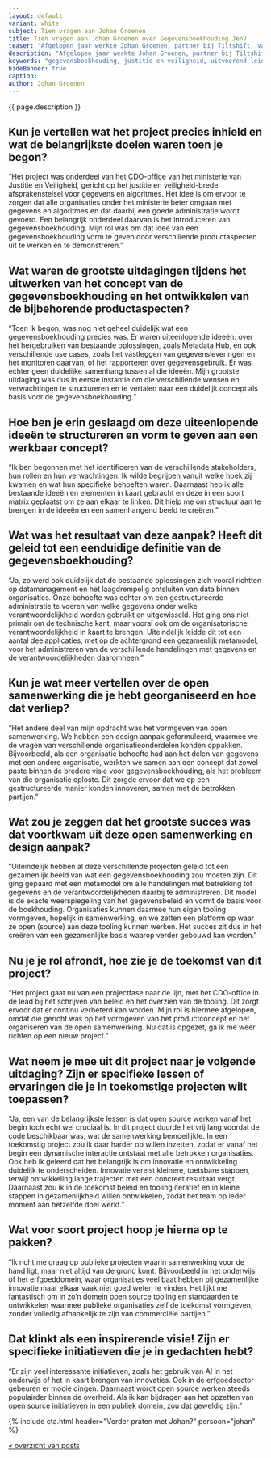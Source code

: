 ```yaml
---
layout: default
variant: white
subject: Tien vragen aan Johan Groenen
title: Tien vragen aan Johan Groenen over Gegevensboekhouding JenV
teaser: "Afgelopen jaar werkte Johan Groenen, partner bij Tiltshift, vanuit het programma Open op Orde met het CDO Office van het Ministerie van Justitie en Veiligheid en Asiel en Migratie aan het Afsprakenstelsel Gegevens en Algoritmes, en daarbinnen aan het concept Gegevensboekhouding."
description: "Afgelopen jaar werkte Johan Groenen, partner bij Tiltshift, vanuit het programma Open op Orde met het CDO Office van het Ministerie van Justitie en Veiligheid en Asiel en Migratie aan het Afsprakenstelsel Gegevens en Algoritmes, en daarbinnen aan het concept Gegevensboekhouding."
keywords: "gegevensboekhouding, justitie en veiligheid, uitvoerend leiderschap,partner,publictech,softwaredesign,softwaredesignthinking,designthinking,developers,overheid"
hideBanner: true
caption:
author: Johan Groenen
---
```

{{ page.description }}

## Kun je vertellen wat het project precies inhield en wat de belangrijkste doelen waren toen je begon?

“Het project was onderdeel van het CDO-office van het ministerie van Justitie en Veiligheid, gericht op het justitie en veiligheid-brede afsprakenstelsel voor gegevens en algoritmes. Het idee is om ervoor te zorgen dat alle organisaties onder het ministerie beter omgaan met gegevens en algoritmes en dat daarbij een goede administratie wordt gevoerd. Een belangrijk onderdeel daarvan is het introduceren van gegevensboekhouding. Mijn rol was om dat idee van een gegevensboekhouding vorm te geven door verschillende productaspecten uit te werken en te demonstreren."

## Wat waren de grootste uitdagingen tijdens het uitwerken van het concept van de gegevensboekhouding en het ontwikkelen van de bijbehorende productaspecten?

“Toen ik begon, was nog niet geheel duidelijk wat een gegevensboekhouding precies was. Er waren uiteenlopende ideeën: over het hergebruiken van bestaande oplossingen, zoals Metadata Hub, en ook verschillende use cases, zoals het vastleggen van gegevensleveringen en het monitoren daarvan, of het rapporteren over gegevensgebruik. Er was echter geen duidelijke samenhang tussen al die ideeën. Mijn grootste uitdaging was dus in eerste instantie om die verschillende wensen en verwachtingen te structureren en te vertalen naar een duidelijk concept als basis voor de gegevensboekhouding.”

## Hoe ben je erin geslaagd om deze uiteenlopende ideeën te structureren en vorm te geven aan een werkbaar concept?

“Ik ben begonnen met het identificeren van de verschillende stakeholders, hun rollen en hun verwachtingen. Ik wilde begrijpen vanuit welke hoek zij kwamen en wat hun specifieke behoeften waren. Daarnaast heb ik alle bestaande ideeën en elementen in kaart gebracht en deze in een soort matrix geplaatst om ze aan elkaar te linken. Dit hielp me om structuur aan te brengen in de ideeën en een samenhangend beeld te creëren.”

## Wat was het resultaat van deze aanpak? Heeft dit geleid tot een eenduidige definitie van de gegevensboekhouding?

“Ja, zo werd ook duidelijk dat de bestaande oplossingen zich vooral richtten op datamanagement en het laagdrempelig ontsluiten van data binnen organisaties. Onze behoefte was echter om een gestructureerde administratie te voeren van welke gegevens onder welke verantwoordelijkheid worden gebruikt en uitgewisseld. Het ging ons niet primair om de technische kant, maar vooral ook om de organisatorische verantwoordelijkheid in kaart te brengen. Uiteindelijk leidde dit tot een aantal deelapplicaties, met op de achtergrond een gezamenlijk metamodel, voor het administreren van de verschillende handelingen met gegevens en de verantwoordelijkheden daaromheen.”

## Kun je wat meer vertellen over de open samenwerking die je hebt georganiseerd en hoe dat verliep?

“Het andere deel van mijn opdracht was het vormgeven van open samenwerking. We hebben een design aanpak geformuleerd, waarmee we de vragen van verschillende organisatieonderdelen konden oppakken. Bijvoorbeeld, als een organisatie behoefte had aan het delen van gegevens met een andere organisatie, werkten we samen aan een concept dat zowel paste binnen de bredere visie voor gegevensboekhouding, als het probleem van die organisatie oploste. Dit zorgde ervoor dat we op een gestructureerde manier konden innoveren, samen met de betrokken partijen.”

## Wat zou je zeggen dat het grootste succes was dat voortkwam uit deze open samenwerking en design aanpak?

“Uiteindelijk hebben al deze verschillende projecten geleid tot een gezamenlijk beeld van wat een gegevensboekhouding zou moeten zijn. Dit ging gepaard met een metamodel om alle handelingen met betrekking tot gegevens en de verantwoordelijkheden daarbij te administreren. Dit model is de exacte weerspiegeling van het gegevensbeleid en vormt de basis voor de boekhouding. Organisaties kunnen daarmee hun eigen tooling vormgeven, hopelijk in samenwerking, en we zetten een platform op waar ze open (source) aan deze tooling kunnen werken. Het succes zit dus in het creëren van een gezamenlijke basis waarop verder gebouwd kan worden."

## Nu je je rol afrondt, hoe zie je de toekomst van dit project?

“Het project gaat nu van een projectfase naar de lijn, met het CDO-office in de lead bij het schrijven van beleid en het overzien van de tooling. Dit zorgt ervoor dat er continu verbeterd kan worden. Mijn rol is hiermee afgelopen, omdat die gericht was op het vormgeven van het productconcept en het organiseren van de open samenwerking. Nu dat is opgezet, ga ik me weer richten op een nieuw project.”

## Wat neem je mee uit dit project naar je volgende uitdaging? Zijn er specifieke lessen of ervaringen die je in toekomstige projecten wilt toepassen?

“Ja, een van de belangrijkste lessen is dat open source werken vanaf het begin toch echt wel cruciaal is. In dit project duurde het vrij lang voordat de code beschikbaar was, wat de samenwerking bemoeilijkte. In een toekomstig project zou ik daar harder op willen inzetten, zodat er vanaf het begin een dynamische interactie ontstaat met alle betrokken organisaties. Ook heb ik geleerd dat het belangrijk is om innovatie en ontwikkeling duidelijk te onderscheiden. Innovatie vereist kleinere, toetsbare stappen, terwijl ontwikkeling lange trajecten met een concreet resultaat vergt. Daarnaast zou ik in de toekomst beleid en tooling iteratief en in kleine stappen in gezamenlijkheid willen ontwikkelen, zodat het team op ieder moment aan hetzelfde doel werkt.”

## Wat voor soort project hoop je hierna op te pakken?

“Ik richt me graag op publieke projecten waarin samenwerking voor de hand ligt, maar niet altijd van de grond komt. Bijvoorbeeld in het onderwijs of het erfgoeddomein, waar organisaties veel baat hebben bij gezamenlijke innovatie maar elkaar vaak niet goed weten te vinden. Het lijkt me fantastisch om in zo’n domein open source tooling en standaarden te ontwikkelen waarmee publieke organisaties zelf de toekomst vormgeven, zonder volledig afhankelijk te zijn van commerciële partijen.”

## Dat klinkt als een inspirerende visie! Zijn er specifieke initiatieven die je in gedachten hebt?

“Er zijn veel interessante initiatieven, zoals het gebruik van AI in het onderwijs of het in kaart brengen van innovaties. Ook in de erfgoedsector gebeuren er mooie dingen. Daarnaast wordt open source werken steeds populairder binnen de overheid. Als ik kan bijdragen aan het opzetten van open source initiatieven in een publiek domein, zou dat geweldig zijn.”

{% include cta.html header="Verder praten met Johan?" persoon="johan" %}

[« overzicht van posts](/posts/)

